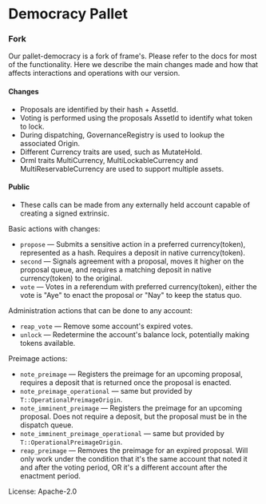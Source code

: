 # Democracy Pallet

### Fork
Our pallet-democracy is a fork of frame's. Please refer to the docs for most of the functionality. Here we describe the main changes made and how that affects interactions and operations with our version.

#### Changes

- Proposals are identified by their hash + AssetId.
- Voting is performed using the proposals AssetId to identify what token to lock.
- During dispatching, GovernanceRegistry is used to lookup the associated Origin.
- Different Currency traits are used, such as MutateHold.
- Orml traits MultiCurrency, MultiLockableCurrency and MultiReservableCurrency are used to support multiple assets.

#### Public

- These calls can be made from any externally held account capable of creating
a signed extrinsic.

Basic actions with changes:

- `propose` ― Submits a sensitive action in a preferred currency(token), represented as a hash. Requires a deposit in native currency(token).
- `second` ― Signals agreement with a proposal, moves it higher on the proposal queue, and requires a matching deposit in native currency(token) to the original.
- `vote` ― Votes in a referendum with preferred currency(token), either the vote is "Aye" to enact the proposal or "Nay" to keep the status quo.

Administration actions that can be done to any account:
- `reap_vote` ― Remove some account's expired votes.
- `unlock` ― Redetermine the account's balance lock, potentially making tokens available.

Preimage actions:
- `note_preimage` ― Registers the preimage for an upcoming proposal, requires
  a deposit that is returned once the proposal is enacted.
- `note_preimage_operational` ― same but provided by `T::OperationalPreimageOrigin`.
- `note_imminent_preimage` ― Registers the preimage for an upcoming proposal.
  Does not require a deposit, but the proposal must be in the dispatch queue.
- `note_imminent_preimage_operational` ― same but provided by `T::OperationalPreimageOrigin`.
- `reap_preimage` ― Removes the preimage for an expired proposal. Will only
  work under the condition that it's the same account that noted it and
  after the voting period, OR it's a different account after the enactment period.

License: Apache-2.0
